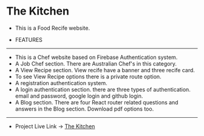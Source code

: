 # The Kitchen

- This is a Food Recife website.

- FEATURES
---
- This is a Chef website based on Firebase Authentication system.
- A Job Chef section. There are Australian Chef's in this category.
- A View Recipe section. View recife have a banner and three recife card.
- To see View Recipe options there is a private route option.
- A registration authentication system.
- A login authentication section. there are three types of authentication. email and password, google login and github login. 
- A Blog section. There are four React router related questions and answers in the Blog section. Download pdf options too.

----
- Project Live Link  -> 
[The Kitchen](https://the-kitchen-15a59.web.app/)